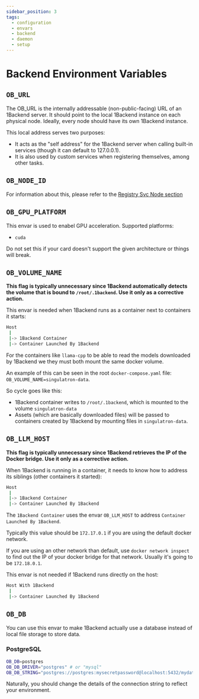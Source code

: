 ```yaml
---
sidebar_position: 3
tags:
  - configuration
  - envars
  - backend
  - daemon
  - setup
---
```


# Backend Environment Variables

## `OB_URL`

The OB_URL is the internally addressable (non-public-facing) URL of an 1Backend server. It should point to the local 1Backend instance on each physical node. Ideally, every node should have its own 1Backend instance.

This local address serves two purposes:

- It acts as the "self address" for the 1Backend server when calling built-in services (though it can default to 127.0.0.1).
- It is also used by custom services when registering themselves, among other tasks.

## `OB_NODE_ID`

For information about this, please refer to the [Registry Svc Node section](/docs/built-in-services/registry-svc#node)

## `OB_GPU_PLATFORM`

This envar is used to enabel GPU acceleration.
Supported platforms:

- `cuda`

Do not set this if your card doesn't support the given architecture or things will break.

## `OB_VOLUME_NAME`

**This flag is typically unnecessary since 1Backend automatically detects the volume that is bound to `/root/.1backend`. Use it only as a corrective action.**

This envar is needed when 1Backend runs as a container next to containers it starts:

```sh
Host
 |
 |-> 1Backend Container
 |-> Container Launched By 1Backend
```

For the containers like `llama-cpp` to be able to read the models downloaded by 1Backend we they must both mount the same docker volume.

An example of this can be seen in the root `docker-compose.yaml` file: `OB_VOLUME_NAME=singulatron-data`.

So cycle goes like this:

- 1Backend container writes to `/root/.1backend`, which is mounted to the volume `singulatron-data`
- Assets (which are basically downloaded files) will be passed to containers created by 1Backend by mounting files in `singulatron-data`.

## `OB_LLM_HOST`

**This flag is typically unnecessary since 1Backend retrieves the IP of the Docker bridge. Use it only as a corrective action.**

When 1Backend is running in a container, it needs to know how to address its siblings (other containers it started):

```sh
Host
 |
 |-> 1Backend Container
 |-> Container Launched By 1Backend
```

The `1Backend Container` uses the envar `OB_LLM_HOST` to address `Container Launched By 1Backend`.

Typically this value should be `172.17.0.1` if you are using the default docker network.

If you are using an other network than default, use `docker network inspect` to find out the IP of your docker bridge for that network.
Usually it's going to be `172.18.0.1`.

This envar is not needed if 1Backend runs directly on the host:

```sh
Host With 1Backend
 |
 |-> Container Launched By 1Backend
```

## `OB_DB`

You can use this envar to make 1Backend actually use a database instead of local file storage to store data.

### PostgreSQL

```sh
OB_DB=postgres
OB_DB_DRIVER="postgres" # or "mysql"
OB_DB_STRING="postgres://postgres:mysecretpassword@localhost:5432/mydatabase?sslmode=disable"
```

Naturally, you should change the details of the connection string to reflect your environment.
